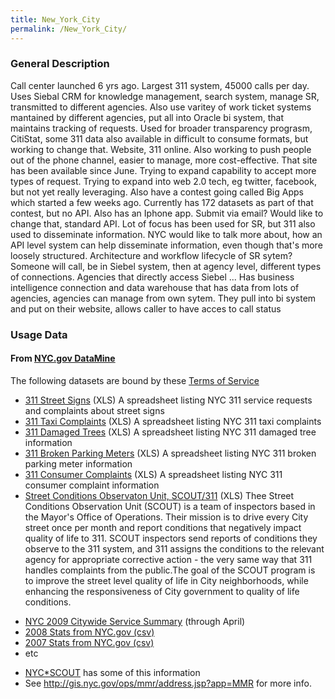 ```yaml
---
title: New_York_City
permalink: /New_York_City/
---
```


### General Description

Call center launched 6 yrs ago. Largest 311 system, 45000 calls per day. Uses Siebal CRM for knowledge management, search system, manage SR, transmitted to different agencies. Also use varitey of work ticket systems mantained by different agencies, put all into Oracle bi system, that maintains tracking of requests. Used for broader transparency prograsm, CitiStat, some 311 data also available in difficult to consume formats, but working to change that. Website, 311 online. Also working to push people out of the phone channel, easier to manage, more cost-effective. That site has been available since June. Trying to expand capability to accept more types of request. Trying to expand into web 2.0 tech, eg twitter, facebook, but not yet really leveraging. Also have a contest going called Big Apps which started a few weeks ago. Currently has 172 datasets as part of that contest, but no API. Also has an Iphone app. Submit via email? Would like to change that, standard API. Lot of focus has been used for SR, but 311 also used to disseminate information. NYC would like to talk more about, how an API level system can help disseminate information, even though that's more loosely structured. Architecture and workflow lifecycle of SR sytem? Someone will call, be in Siebel system, then at agency level, different types of connections. Agencies that directly access Siebel ... Has business intelligence connection and data warehouse that has data from lots of agencies, agencies can manage from own sytem. They pull into bi system and put on their website, allows caller to have acces to call status

### Usage Data

#### From [NYC.gov DataMine](http://www.nyc.gov/html/datamine/html/home/home.shtml)

The following datasets are bound by these [Terms of Service](http://www.nyc.gov/html/datamine/html/data/terms.html?dataSetJs=raw.js&theIndex=26)

-   [311 Street Signs](http://www.nyc.gov/html/doitt/downloads/datasets/DOITT_311_StreetSigns_001.xls) (XLS) A spreadsheet listing NYC 311 service requests and complaints about street signs
-   [311 Taxi Complaints](http://www.nyc.gov/html/doitt/downloads/datasets/DOITT_311_TaxiComplaint_001.xls) (XLS) A spreadsheet listing NYC 311 taxi complaints
-   [311 Damaged Trees](http://www.nyc.gov/html/doitt/downloads/datasets/DOITT_311_DamagedTree_001.xls) (XLS) A spreadsheet listing NYC 311 damaged tree information
-   [311 Broken Parking Meters](http://www.nyc.gov/html/doitt/downloads/datasets/DOITT_311_BrokenParkingMeter_001.xls) (XLS) A spreadsheet listing NYC 311 broken parking meter information
-   [311 Consumer Complaints](http://www.nyc.gov/html/doitt/downloads/datasets/DOITT_311_ConsumerComplaint_001.xls) (XLS) A spreadsheet listing NYC 311 consumer complaint information
-   [Street Conditions Observaton Unit, SCOUT/311](http://www.nyc.gov/html/ops/downloads/datasets/OPS_SCOUT_001.xls) (XLS) Thee Street Conditions Observation Unit (SCOUT) is a team of inspectors based in the Mayor's Office of Operations. Their mission is to drive every City street once per month and report conditions that negatively impact quality of life to 311. SCOUT inspectors send reports of conditions they observe to the 311 system, and 311 assigns the conditions to the relevant agency for appropriate corrective action - the very same way that 311 handles complaints from the public.The goal of the SCOUT program is to improve the street level quality of life in City neighborhoods, while enhancing the responsiveness of City government to quality of life conditions.

<!-- -->

-   [NYC 2009 Citywide Service Summary](/NYC_2009_Citywide_Service_Summary "wikilink") (through April)
-   [2008 Stats from NYC.gov (csv)](http://gis.nyc.gov/ops/mmr/exporthistorydataFY08.jsp?exportmode=null&exportmode=null&exportmode=null&exportmode=null)
-   [2007 Stats from NYC.gov (csv)](http://gis.nyc.gov/ops/mmr/exporthistorydataFY07.jsp?exportmode=null&exportmode=null&exportmode=null&exportmode=null)
-   etc

<!-- -->

-   [NYC\*SCOUT](http://gis.nyc.gov/moo/scout/index.htm) has some of this information
-   See <http://gis.nyc.gov/ops/mmr/address.jsp?app=MMR> for more info.
